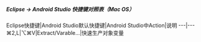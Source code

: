 ##### Eclipse -> Android Studio 快捷键对照表（Mac OS）

Eclipse快捷键|Android Studio默认快捷键|Android Studio中Action|说明
---|---
⌘2,L|⌥⌘V|Extract/Varable...|快速生产对象变量
